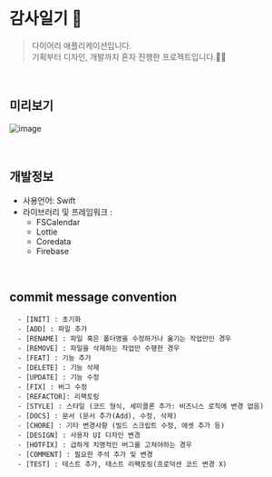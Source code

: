 # 감사일기 📝
> 다이어리 애플리케이션입니다.</br>
> 기획부터 디자인, 개발까지 혼자 진행한 프로젝트입니다.🙏🏻

</br>

## 미리보기
![image](https://user-images.githubusercontent.com/76806444/224955337-a6ae0736-291a-45b4-86de-0dbe0162cf93.png)

</br>

## 개발정보
- 사용언어: Swift  
- 라이브러리 및 프레임워크 :
  - FSCalendar
  - Lottie
  - Coredata
  - Firebase

</br>

## commit message convention
```
  - [INIT] : 초기화
  - [ADD] : 파일 추가
  - [RENAME] : 파일 혹은 폴더명을 수정하거나 옮기는 작업만인 경우
  - [REMOVE] : 파일을 삭제하는 작업만 수행한 경우
  - [FEAT] : 기능 추가
  - [DELETE] : 기능 삭제
  - [UPDATE] : 기능 수정
  - [FIX] : 버그 수정
  - [REFACTOR]: 리팩토링
  - [STYLE] : 스타일 (코드 형식, 세미콜론 추가: 비즈니스 로직에 변경 없음)
  - [DOCS] : 문서 (문서 추가(Add), 수정, 삭제)
  - [CHORE] : 기타 변경사항 (빌드 스크립트 수정, 에셋 추가 등)
  - [DESIGN] : 사용자 UI 디자인 변경
  - [HOTFIX] : 급하게 치명적인 버그를 고쳐야하는 경우
  - [COMMENT] : 필요한 주석 추가 및 변경
  - [TEST] : 테스트 추가, 테스트 리팩토링(프로덕션 코드 변경 X)
  ```
